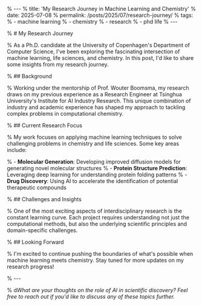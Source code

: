 % ---
% title: 'My Research Journey in Machine Learning and Chemistry'
% date: 2025-07-08
% permalink: /posts/2025/07/research-journey/
% tags:
%   - machine learning
%   - chemistry
%   - research
%   - phd life
% ---

% # My Research Journey

% As a Ph.D. candidate at the University of Copenhagen's Department of Computer Science, I've been exploring the fascinating intersection of machine learning, life sciences, and chemistry. In this post, I'd like to share some insights from my research journey.

% ## Background

% Working under the mentorship of Prof. Wouter Boomsma, my research draws on my previous experience as a Research Engineer at Tsinghua University's Institute for AI Industry Research. This unique combination of industry and academic experience has shaped my approach to tackling complex problems in computational chemistry.

% ## Current Research Focus

% My work focuses on applying machine learning techniques to solve challenging problems in chemistry and life sciences. Some key areas include:

% - **Molecular Generation**: Developing improved diffusion models for generating novel molecular structures
% - **Protein Structure Prediction**: Leveraging deep learning for understanding protein folding patterns
% - **Drug Discovery**: Using AI to accelerate the identification of potential therapeutic compounds

% ## Challenges and Insights

% One of the most exciting aspects of interdisciplinary research is the constant learning curve. Each project requires understanding not just the computational methods, but also the underlying scientific principles and domain-specific challenges.

% ## Looking Forward

% I'm excited to continue pushing the boundaries of what's possible when machine learning meets chemistry. Stay tuned for more updates on my research progress!

% ---

%  d*What are your thoughts on the role of AI in scientific discovery? Feel free to reach out if you'd like to discuss any of these topics further.*
